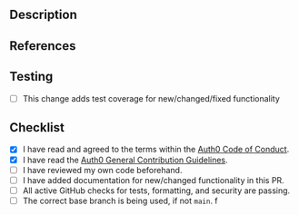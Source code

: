 ## Description

<!--- 
Describe the purpose of this PR along with any background information and the impacts of the proposed change. 
For the benefit of the community, please do not assume prior context.

Provide details that support your chosen implementation, including: 
- breaking changes
- alternatives considered
- changes to the API
- demos (screenshots, videos) if you find that useful
- etc.
-->


## References

<!--- 
Include any links supporting this change such as a:

- GitHub Issue/PR number addressed or fixed
- Auth0 Community post
- StackOverflow post
- Support forum thread
- Related pull requests/issues from other repos

If there are no references, simply delete this section.
-->


## Testing

<!--- 
Describe how this can be tested by reviewers. Be specific about anything not tested and reasons why. 
If this library has unit and/or integration testing, tests should be added for new functionality and 
existing tests should complete without errors.
-->

- [ ] This change adds test coverage for new/changed/fixed functionality


## Checklist

<!---
Tick with "x" the boxes that apply. You can also fill these out after creating the PR.
-->

- [x] I have read and agreed to the terms within the [Auth0 Code of Conduct](https://github.com/auth0/open-source-template/blob/master/CODE-OF-CONDUCT.md).
- [x] I have read the [Auth0 General Contribution Guidelines](https://github.com/auth0/open-source-template/blob/master/GENERAL-CONTRIBUTING.md).
- [ ] I have reviewed my own code beforehand.
- [ ] I have added documentation for new/changed functionality in this PR.
- [ ] All active GitHub checks for tests, formatting, and security are passing.
- [ ] The correct base branch is being used, if not `main`.
f
